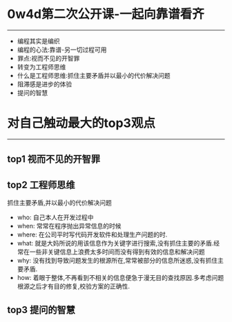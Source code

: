 # 0w4d第二次公开课-一起向靠谱看齐
-----------
* 编程其实是编织
* 编程的心法:靠谱-另一切过程可用
* 罪点:视而不见的开智罪
* 转变为工程师思维
* 什么是工程师思维:抓住主要矛盾并以最小的代价解决问题
* 阻滞感是进步的体验
* 提问的智慧


# 对自己触动最大的top3观点
-------------------------
 ## top1 视而不见的开智罪
 
 
 ## top2 工程师思维
 抓住主要矛盾,并以最小的代价解决问题
 * who: 自己本人在开发过程中
 * when: 常常在程序抛出异常信息的时候
 * where: 在公司平时写代码开发软件和处理生产问题的时.
 * what: 就是大妈所说的用该信息作为关键字进行搜索,没有抓住主要的矛盾.经常在一些非关键信息上浪费太多时间而没有得到有效的信息和解决问题
 * why: 没有找到导致问题发生的根源所在,常常被部分的信息所迷惑,没有抓住主要矛盾.
 * how: 着眼于整体,不再看到不相关的信息便急于漫无目的查找原因.多考虑问题根源之后才有目的修复,校验方案的正确性.
 
 ## top3 提问的智慧
 


